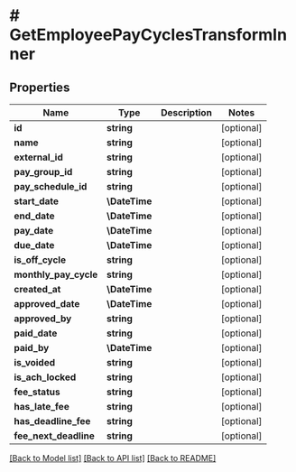 # # GetEmployeePayCyclesTransformInner

## Properties

Name | Type | Description | Notes
------------ | ------------- | ------------- | -------------
**id** | **string** |  | [optional]
**name** | **string** |  | [optional]
**external_id** | **string** |  | [optional]
**pay_group_id** | **string** |  | [optional]
**pay_schedule_id** | **string** |  | [optional]
**start_date** | **\DateTime** |  | [optional]
**end_date** | **\DateTime** |  | [optional]
**pay_date** | **\DateTime** |  | [optional]
**due_date** | **\DateTime** |  | [optional]
**is_off_cycle** | **string** |  | [optional]
**monthly_pay_cycle** | **string** |  | [optional]
**created_at** | **\DateTime** |  | [optional]
**approved_date** | **\DateTime** |  | [optional]
**approved_by** | **string** |  | [optional]
**paid_date** | **string** |  | [optional]
**paid_by** | **\DateTime** |  | [optional]
**is_voided** | **string** |  | [optional]
**is_ach_locked** | **string** |  | [optional]
**fee_status** | **string** |  | [optional]
**has_late_fee** | **string** |  | [optional]
**has_deadline_fee** | **string** |  | [optional]
**fee_next_deadline** | **string** |  | [optional]

[[Back to Model list]](../../README.md#models) [[Back to API list]](../../README.md#endpoints) [[Back to README]](../../README.md)
